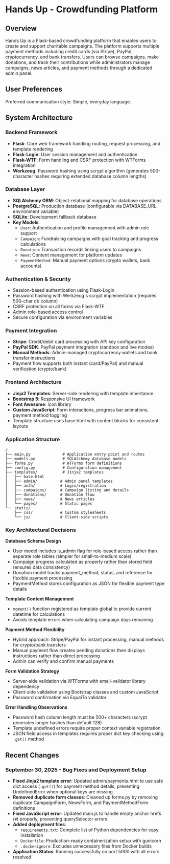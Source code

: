 # Hands Up - Crowdfunding Platform

## Overview

Hands Up is a Flask-based crowdfunding platform that enables users to create and support charitable campaigns. The platform supports multiple payment methods including credit cards (via Stripe), PayPal, cryptocurrency, and bank transfers. Users can browse campaigns, make donations, and track their contributions while administrators manage campaigns, news articles, and payment methods through a dedicated admin panel.

## User Preferences

Preferred communication style: Simple, everyday language.

## System Architecture

### Backend Framework
- **Flask**: Core web framework handling routing, request processing, and template rendering
- **Flask-Login**: User session management and authentication
- **Flask-WTF**: Form handling and CSRF protection with WTForms integration
- **Werkzeug**: Password hashing using scrypt algorithm (generates 500-character hashes requiring extended database column lengths)

### Database Layer
- **SQLAlchemy ORM**: Object-relational mapping for database operations
- **PostgreSQL**: Production database (configurable via DATABASE_URL environment variable)
- **SQLite**: Development fallback database
- **Key Models**:
  - `User`: Authentication and profile management with admin role support
  - `Campaign`: Fundraising campaigns with goal tracking and progress calculations
  - `Donation`: Transaction records linking users to campaigns
  - `News`: Content management for platform updates
  - `PaymentMethod`: Manual payment options (crypto wallets, bank accounts)

### Authentication & Security
- Session-based authentication using Flask-Login
- Password hashing with Werkzeug's scrypt implementation (requires 500-char db column)
- CSRF protection on all forms via Flask-WTF
- Admin role-based access control
- Secure configuration via environment variables

### Payment Integration
- **Stripe**: Credit/debit card processing with API key configuration
- **PayPal SDK**: PayPal payment integration (sandbox and live modes)
- **Manual Methods**: Admin-managed cryptocurrency wallets and bank transfer instructions
- Payment flow supports both instant (card/PayPal) and manual verification (crypto/bank)

### Frontend Architecture
- **Jinja2 Templates**: Server-side rendering with template inheritance
- **Bootstrap 5**: Responsive UI framework
- **Font Awesome**: Icon library
- **Custom JavaScript**: Form interactions, progress bar animations, payment method toggling
- Template structure uses base.html with content blocks for consistent layouts

### Application Structure
```
/
├── main.py              # Application entry point and routes
├── models.py            # SQLAlchemy database models
├── forms.py             # WTForms form definitions
├── config.py            # Configuration management
├── templates/           # Jinja2 templates
│   ├── base.html
│   ├── admin/          # Admin panel templates
│   ├── auth/           # Login/registration
│   ├── campaigns/      # Campaign listing and details
│   ├── donations/      # Donation flow
│   ├── news/           # News articles
│   └── pages/          # Static pages
└── static/
    ├── css/            # Custom stylesheets
    └── js/             # Client-side scripts
```

### Key Architectural Decisions

**Database Schema Design**
- User model includes is_admin flag for role-based access rather than separate role tables (simpler for small-to-medium scale)
- Campaign progress calculated as property rather than stored field (ensures data consistency)
- Donation model tracks payment_method, status, and reference for flexible payment processing
- PaymentMethod stores configuration as JSON for flexible payment type details

**Template Context Management**
- `moment()` function registered as template global to provide current datetime for calculations
- Avoids template errors when calculating campaign days remaining

**Payment Method Flexibility**
- Hybrid approach: Stripe/PayPal for instant processing, manual methods for crypto/bank transfers
- Manual payment flow creates pending donations then displays instructions rather than direct processing
- Admin can verify and confirm manual payments

**Form Validation Strategy**
- Server-side validation via WTForms with email-validator library dependency
- Client-side validation using Bootstrap classes and custom JavaScript
- Password confirmation via EqualTo validator

**Error Handling Observations**
- Password hash column length must be 500+ characters (scrypt generates longer hashes than default 128)
- Template undefined errors require proper context variable registration
- JSON field access in templates requires proper dict key checking using `.get()` method

## Recent Changes

### September 30, 2025 - Bug Fixes and Deployment Setup
- **Fixed Jinja2 template error**: Updated admin/payments.html to use safe dict access (`.get()`) for payment method details, preventing UndefinedError when optional keys are missing
- **Removed duplicate form classes**: Cleaned up forms.py by removing duplicate CampaignForm, NewsForm, and PaymentMethodForm definitions
- **Fixed JavaScript error**: Updated main.js to handle empty anchor hrefs (`#`) properly, preventing querySelector errors
- **Added deployment files**:
  - `requirements.txt`: Complete list of Python dependencies for easy installation
  - `Dockerfile`: Production-ready containerization setup with gunicorn
  - `.dockerignore`: Excludes unnecessary files from Docker builds
- **Application Status**: Running successfully on port 5000 with all errors resolved